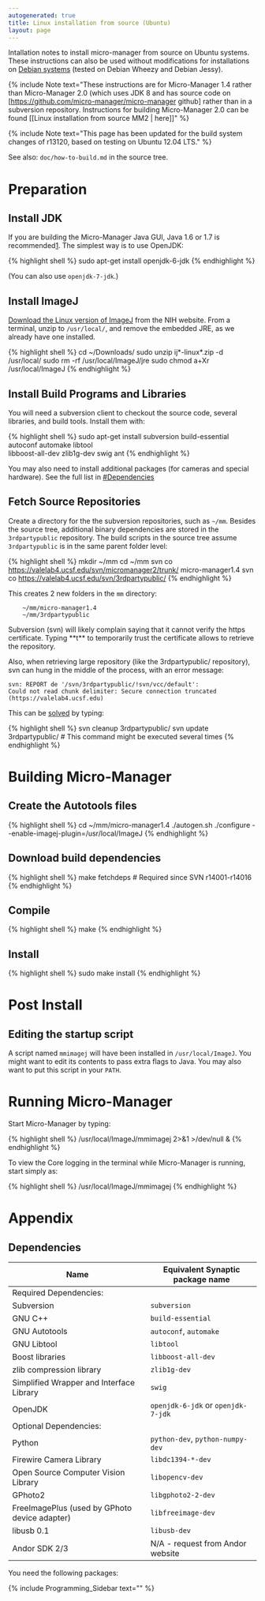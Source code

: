 ```yaml
---
autogenerated: true
title: Linux installation from source (Ubuntu)
layout: page
---
```


Intallation notes to install micro-manager from source on Ubuntu
systems. These instructions can also be used without modifications for
installations on [Debian systems](http://debian.org) (tested on Debian
Wheezy and Debian Jessy).

{% include Note text="These instructions are for Micro-Manager 1.4 rather than Micro-Manager 2.0 (which uses JDK 8 and has source code on [https://github.com/micro-manager/micro-manager github] rather than in a subversion repository. Instructions for building Micro-Manager 2.0 can be found [[Linux installation from source MM2 | here]]" %}

{% include Note text="This page has been updated for the build system changes of r13120, based on testing on Ubuntu 12.04 LTS." %}

See also: `doc/how-to-build.md` in the source tree.

# Preparation

## Install JDK

If you are building the Micro-Manager Java GUI, Java 1.6 or 1.7 is
recommended[1](http://imagej.1557.x6.nabble.com/Java-error-when-compiling-a-plugin-tp5004378p5004386.html).
The simplest way is to use OpenJDK:

{% highlight shell %}
sudo apt-get install openjdk-6-jdk
{% endhighlight %}

(You can also use `openjdk-7-jdk`.)

## Install ImageJ

[Download the Linux version of
ImageJ](http://rsb.info.nih.gov/ij/download.html) from the NIH website.
From a terminal, unzip to `/usr/local/`, and remove the embedded JRE, as
we already have one installed.

{% highlight shell %}
cd ~/Downloads/
sudo unzip ij*-linux*.zip -d /usr/local/
sudo rm -rf /usr/local/ImageJ/jre
sudo chmod a+Xr /usr/local/ImageJ
{% endhighlight %}

## Install Build Programs and Libraries

You will need a subversion client to checkout the source code, several
libraries, and build tools. Install them with:

{% highlight shell %}
sudo apt-get install subversion build-essential autoconf automake libtool \
                     libboost-all-dev zlib1g-dev swig ant
{% endhighlight %}

You may also need to install additional packages (for cameras and
special hardware). See the full list in
[\#Dependencies](#Dependencies "wikilink")

## Fetch Source Repositories

Create a directory for the the subversion repositories, such as `~/mm`.
Besides the source tree, additional binary dependencies are stored in
the `3rdpartypublic` repository. The build scripts in the source tree
assume `3rdpartypublic` is in the same parent folder level:

{% highlight shell %}
mkdir ~/mm
cd ~/mm
svn co https://valelab4.ucsf.edu/svn/micromanager2/trunk/ micro-manager1.4
svn co https://valelab4.ucsf.edu/svn/3rdpartypublic/
{% endhighlight %}

This creates 2 new folders in the `mm` directory:

``` 
    ~/mm/micro-manager1.4
    ~/mm/3rdpartypublic
```

Subversion (svn) will likely complain saying that it cannot verify the
https certificate. Typing \*\*t\*\* to temporarily trust the certificate
allows to retrieve the repository.

Also, when retrieving large repository (like the 3rdpartypublic/
repository), svn can hung in the middle of the process, with an error
message:

    svn: REPORT de '/svn/3rdpartypublic/!svn/vcc/default': 
    Could not read chunk delimiter: Secure connection truncated (https://valelab4.ucsf.edu)

This can be
[solved](http://stackoverflow.com/questions/4031845/svn-resuming-aborted-checkout#13789596)
by typing:

{% highlight shell %}
svn cleanup 3rdpartypublic/
svn update 3rdpartypublic/ # This command might be executed several times
{% endhighlight %}

# Building Micro-Manager

## Create the Autotools files

{% highlight shell %}
cd ~/mm/micro-manager1.4
./autogen.sh
./configure --enable-imagej-plugin=/usr/local/ImageJ
{% endhighlight %}

## Download build dependencies

{% highlight shell %}
make fetchdeps   # Required since SVN r14001-r14016
{% endhighlight %}

## Compile

{% highlight shell %}
make
{% endhighlight %}

## Install

{% highlight shell %}
sudo make install
{% endhighlight %}

# Post Install

## Editing the startup script

A script named `mmimagej` will have been installed in
`/usr/local/ImageJ`. You might want to edit its contents to pass extra
flags to Java. You may also want to put this script in your `PATH`.

# Running Micro-Manager

Start Micro-Manager by typing:

{% highlight shell %}
/usr/local/ImageJ/mmimagej 2>&1 >/dev/null &
{% endhighlight %}

To view the Core logging in the terminal while Micro-Manager is running,
start simply as:

{% highlight shell %}
/usr/local/ImageJ/mmimagej
{% endhighlight %}

# Appendix

## Dependencies

| Name                                          | Equivalent Synaptic package name   |
| --------------------------------------------- | ---------------------------------- |
| Required Dependencies:                        |                                    |
| Subversion                                    | `subversion`                       |
| GNU C++                                       | `build-essential`                  |
| GNU Autotools                                 | `autoconf`, `automake`             |
| GNU Libtool                                   | `libtool`                          |
| Boost libraries                               | `libboost-all-dev`                 |
| zlib compression library                      | `zlib1g-dev`                       |
| Simplified Wrapper and Interface Library      | `swig`                             |
| OpenJDK                                       | `openjdk-6-jdk` or `openjdk-7-jdk` |
| Optional Dependencies:                        |                                    |
| Python                                        | `python-dev`, `python-numpy-dev`   |
| Firewire Camera Library                       | `libdc1394-*-dev`                  |
| Open Source Computer Vision Library           | `libopencv-dev`                    |
| GPhoto2                                       | `libgphoto2-2-dev`                 |
| FreeImagePlus (used by GPhoto device adapter) | `libfreeimage-dev`                 |
| libusb 0.1                                    | `libusb-dev`                       |
| Andor SDK 2/3                                 | N/A - request from Andor website   |

You need the following packages:

{% include Programming_Sidebar text="" %}
